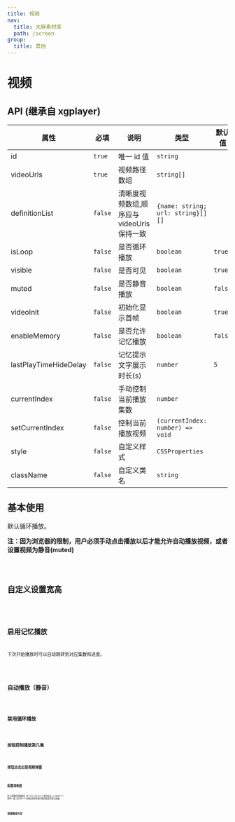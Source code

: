 ```yaml
---
title: 视频
nav:
  title: 大屏素材库
  path: /screen
group:
  title: 其他
---
```


# 视频

## API (继承自 xgplayer)

| 属性 | 必填 | 说明 | 类型 | 默认值 |
| --- | --- | --- | --- | --- |
| id | `true` | 唯一 id 值 | `string` |  |
| videoUrls | `true` | 视频路径数组 | `string[]` |  |
| definitionList | `false` | 清晰度视频数组,顺序应与 videoUrls 保持一致 | `{name: string; url: string}[][]` |  |
| isLoop | `false` | 是否循环播放 | `boolean` | `true` |
| visible | `false` | 是否可见 | `boolean` | `true` |
| muted | `false` | 是否静音播放 | `boolean` | `false` |
| videoInit | `false` | 初始化显示首帧 | `boolean` | `true` |
| enableMemory | `false` | 是否允许记忆播放 | `boolean` | `false` |
| lastPlayTimeHideDelay | `false` | 记忆提示文字展示时长(s) | `number` | `5` |
| currentIndex | `false` | 手动控制当前播放集数 | `number` |  |
| setCurrentIndex | `false` | 控制当前播放视频 | `(currentIndex: number) => void` |  |
| style | `false` | 自定义样式 | `CSSProperties` |  |
| className | `false` | 自定义类名 | `string` |  |

## 基本使用

默认循环播放。

**注：因为浏览器的限制，用户必须手动点击播放以后才能允许自动播放视频，或者设置视频为静音(muted)**

<code src="../../example/VideoDemo/demo1.tsx" background="#fff">

## 自定义设置宽高

<code src="../../example/VideoDemo/demo2.tsx" background="#fff">

## 启用记忆播放

下次开始播放时可以自动跳转到对应集数和进度。

<code src="../../example/VideoDemo/demo3.tsx" background="#fff">

## 自动播放（静音）

<code src="../../example/VideoDemo/demo4.tsx" background="#fff">

## 禁用循环播放

<code src="../../example/VideoDemo/demo5.tsx" background="#fff">

## 按钮控制播放第几集

<code src="../../example/VideoDemo/demo6.tsx" background="#fff">

## 按钮点击出现视频弹窗

<code src="../../example/VideoDemo/demo7.tsx" background="#fff">

## 配置清晰度

传入清晰度视频数组 definitionList,顺序应与 videoUrls 保持一致,当只有一个清晰度源的时候清晰度配置会默认隐藏。

<code src="../../example/VideoDemo/demo8.tsx" background="#fff">

## 视频数组为空

<code src="../../example/VideoDemo/demo9.tsx" background="#fff">
